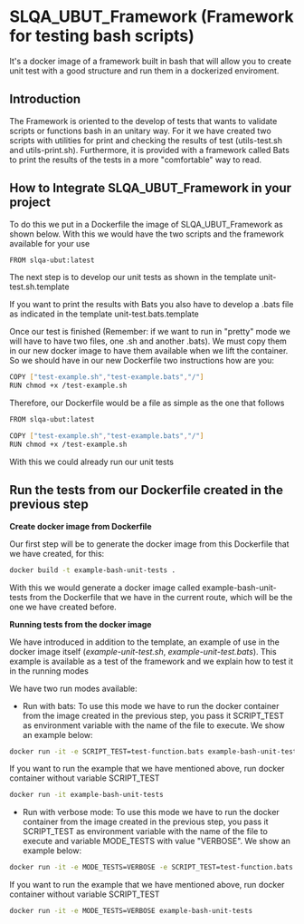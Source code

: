 
# SLQA_UBUT_Framework (Framework for testing bash scripts)

It's a docker image of a framework built in bash that will allow you to create unit test with a good structure and run them in a dockerized enviroment.

## Introduction

The Framework is oriented to the develop of tests that wants to validate scripts or functions bash in an unitary way. For it we have created two scripts with utilities for print and checking the results of test (utils-test.sh and utils-print.sh). Furthermore, 
it is provided with a framework called Bats to print the results of the tests in a more "comfortable" way to read.  

## How to Integrate SLQA_UBUT_Framework in your project

To do this we put in a Dockerfile the image of SLQA_UBUT_Framework as shown below. With this we would have the two scripts and the framework available for your use 

```bash
FROM slqa-ubut:latest
```
The next step is to develop our unit tests as shown in the template unit-test.sh.template

If you want to print the results with Bats you also have to develop a .bats file as indicated in the template unit-test.bats.template

Once our test is finished (Remember: if we want to run in "pretty" mode we will have to have two files, one .sh and another .bats). We must copy them in our new docker image to have them available when we lift the container. So we should have in our new Dockerfile two instructions how are you:

```bash
COPY ["test-example.sh","test-example.bats","/"]
RUN chmod +x /test-example.sh
```

Therefore, our Dockerfile would be a file as simple as the one that follows

```bash
FROM slqa-ubut:latest

COPY ["test-example.sh","test-example.bats","/"]
RUN chmod +x /test-example.sh
```

With this we could already run our unit tests

## Run the tests from our Dockerfile created in the previous step

**Create docker image from Dockerfile**

Our first step will be to generate the docker image from this Dockerfile that we have created, for this:

```bash
docker build -t example-bash-unit-tests .
```

With this we would generate a docker image called example-bash-unit-tests from the Dockerfile that we have in the current route, which will be the one we have created before.

**Running tests from the docker image**


We have introduced in addition to the template, an example of use in the docker image itself (*example-unit-test.sh*, *example-unit-test.bats*). This example is available as a test of the framework and we explain how to test it in the running modes

We have two run modes available:

* Run with bats: To use this mode we have to run the docker container from the image created in the previous step, you pass it SCRIPT_TEST as environment variable with the name of the file to execute. We show an example below:

```bash
docker run -it -e SCRIPT_TEST=test-function.bats example-bash-unit-tests
```

If you want to run the example that we have mentioned above, run docker container  without variable SCRIPT_TEST

```bash
docker run -it example-bash-unit-tests
```

* Run with verbose mode: To use this mode we have to run the docker container from the image created in the previous step, you pass it SCRIPT_TEST as environment variable with the name of the file to execute and variable MODE_TESTS with value "VERBOSE". We show an example below:

```bash
docker run -it -e MODE_TESTS=VERBOSE -e SCRIPT_TEST=test-function.bats example-bash-unit-tests
```

If you want to run the example that we have mentioned above, run docker container  without variable SCRIPT_TEST

```bash
docker run -it -e MODE_TESTS=VERBOSE example-bash-unit-tests
```
